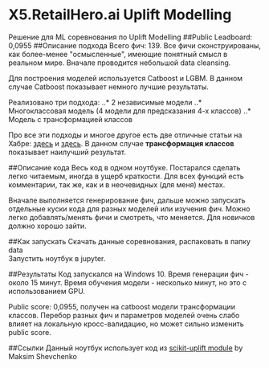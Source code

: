 # X5.RetailHero.ai Uplift Modelling
Решение для ML соревнования по Uplift Modelling
##Public Leadboard: 0,0955
##Описание подхода
Всего фич: 139. Все фичи сконструированы, как более-менее "осмысленные", имеющие понятный смысл в реальном мире. Вначале проводится небольшой data cleansing.

Для построения моделей используется Catboost и LGBM. В данном случае Catboost показывает немного лучшие результаты.

Реализовано три подхода:
..* 2 независимые модели
..* Многоклассовая модель (4 модели для предсказания 4-х классов)
..* Модель с трансформацией классов

Про все эти подходы и многое другое есть две отличные статьи на Хабре: [здесь](https://habr.com/ru/company/ru_mts/blog/485980/) и [здесь](https://habr.com/ru/company/ru_mts/blog/485976/).
В данном случае **трансформация классов** показывает наилучший результат.

##Описание кода
Весь код в одном ноутбуке. Постарался сделать легко читаемым, иногда в ущерб краткости. Для всех функций есть комментарии, так же, как и в неочевидных (для меня) местах.

Вначале выполняется генерирование фич, дальше можно запускать отдельные куски кода для разных моделей или изучения фич. Можно легко добавлять/менять фичи и смотреть, что меняется. Для новичков должно хорошо зайти.

##Как запускать
Скачать данные соревнования, распаковать в папку data\
Запустить ноутбук в jupyter.

##Результаты
Код запускался на Windows 10. 
Время генерации фич - около 15 минут. Время обучения модели - несколько минут, но это с использованием GPU.

Public score: 0,0955, получен на catboost модели трансформации классов.
Перебор разных фич и параметров моделей очень слабо влияет на локальную кросс-валидацию, но может сильно изменить public score.

##Ссылки
Данный ноутбук использует код из [scikit-uplift module](https://github.com/maks-sh/scikit-uplift/) by Maksim Shevchenko


